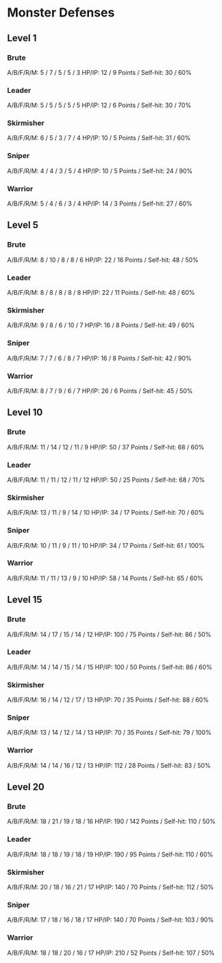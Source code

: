 # Monster Defenses

## Level 1

### Brute
A/B/F/R/M: 5 / 7 / 5 / 5 / 3
HP/IP: 12 / 9
Points / Self-hit: 30 / 60%

### Leader
A/B/F/R/M: 5 / 5 / 5 / 5 / 5
HP/IP: 12 / 6
Points / Self-hit: 30 / 70%

### Skirmisher
A/B/F/R/M: 6 / 5 / 3 / 7 / 4
HP/IP: 10 / 5
Points / Self-hit: 31 / 60%

### Sniper
A/B/F/R/M: 4 / 4 / 3 / 5 / 4
HP/IP: 10 / 5
Points / Self-hit: 24 / 90%

### Warrior
A/B/F/R/M: 5 / 4 / 6 / 3 / 4
HP/IP: 14 / 3
Points / Self-hit: 27 / 60%

## Level 5

### Brute
A/B/F/R/M: 8 / 10 / 8 / 8 / 6
HP/IP: 22 / 16
Points / Self-hit: 48 / 50%

### Leader
A/B/F/R/M: 8 / 8 / 8 / 8 / 8
HP/IP: 22 / 11
Points / Self-hit: 48 / 60%

### Skirmisher
A/B/F/R/M: 9 / 8 / 6 / 10 / 7
HP/IP: 16 / 8
Points / Self-hit: 49 / 60%

### Sniper
A/B/F/R/M: 7 / 7 / 6 / 8 / 7
HP/IP: 16 / 8
Points / Self-hit: 42 / 90%

### Warrior
A/B/F/R/M: 8 / 7 / 9 / 6 / 7
HP/IP: 26 / 6
Points / Self-hit: 45 / 50%

## Level 10

### Brute
A/B/F/R/M: 11 / 14 / 12 / 11 / 9
HP/IP: 50 / 37
Points / Self-hit: 68 / 60%

### Leader
A/B/F/R/M: 11 / 11 / 12 / 11 / 12
HP/IP: 50 / 25
Points / Self-hit: 68 / 70%

### Skirmisher
A/B/F/R/M: 13 / 11 / 9 / 14 / 10
HP/IP: 34 / 17
Points / Self-hit: 70 / 60%

### Sniper
A/B/F/R/M: 10 / 11 / 9 / 11 / 10
HP/IP: 34 / 17
Points / Self-hit: 61 / 100%

### Warrior
A/B/F/R/M: 11 / 11 / 13 / 9 / 10
HP/IP: 58 / 14
Points / Self-hit: 65 / 60%

## Level 15

### Brute
A/B/F/R/M: 14 / 17 / 15 / 14 / 12
HP/IP: 100 / 75
Points / Self-hit: 86 / 50%

### Leader
A/B/F/R/M: 14 / 14 / 15 / 14 / 15
HP/IP: 100 / 50
Points / Self-hit: 86 / 60%

### Skirmisher
A/B/F/R/M: 16 / 14 / 12 / 17 / 13
HP/IP: 70 / 35
Points / Self-hit: 88 / 60%

### Sniper
A/B/F/R/M: 13 / 14 / 12 / 14 / 13
HP/IP: 70 / 35
Points / Self-hit: 79 / 100%

### Warrior
A/B/F/R/M: 14 / 14 / 16 / 12 / 13
HP/IP: 112 / 28
Points / Self-hit: 83 / 50%

## Level 20

### Brute
A/B/F/R/M: 18 / 21 / 19 / 18 / 16
HP/IP: 190 / 142
Points / Self-hit: 110 / 50%

### Leader
A/B/F/R/M: 18 / 18 / 19 / 18 / 19
HP/IP: 190 / 95
Points / Self-hit: 110 / 60%

### Skirmisher
A/B/F/R/M: 20 / 18 / 16 / 21 / 17
HP/IP: 140 / 70
Points / Self-hit: 112 / 50%

### Sniper
A/B/F/R/M: 17 / 18 / 16 / 18 / 17
HP/IP: 140 / 70
Points / Self-hit: 103 / 90%

### Warrior
A/B/F/R/M: 18 / 18 / 20 / 16 / 17
HP/IP: 210 / 52
Points / Self-hit: 107 / 50%
